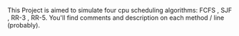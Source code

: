 This Project is aimed to simulate four cpu scheduling algorithms: FCFS , SJF , RR-3 , RR-5.
You'll find comments and description on each method / line (probably).

